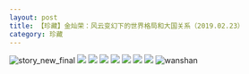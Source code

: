 ```yaml
---
layout: post
title: 【珍藏】金灿荣：风云变幻下的世界格局和大国关系（2019.02.23）
category: 珍藏
---
```

![story_new_final](http://rab41f8zg.hd-bkt.clouddn.com/img/story_new_final_0322.png)
![](http://rab41f8zg.hd-bkt.clouddn.com/img/jin-hongkong-0316-1.png)
![](http://rab41f8zg.hd-bkt.clouddn.com/img/jin-hongkong-0316-2.png)
![](http://rab41f8zg.hd-bkt.clouddn.com/img/jin-hongkong-0316-3.png)
![](http://rab41f8zg.hd-bkt.clouddn.com/img/jin-hongkong-0316-4.png)
![](http://rab41f8zg.hd-bkt.clouddn.com/img/jin-hongkong-0316-5.png)
![](http://rab41f8zg.hd-bkt.clouddn.com/img/jin-hongkong-0316-6.png)
![](http://rab41f8zg.hd-bkt.clouddn.com/img/jin-hongkong-0316-7.png)
![wanshan](http://rab41f8zg.hd-bkt.clouddn.com/img/wanshan.png)


  




